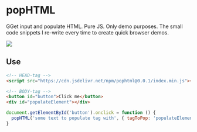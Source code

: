 # popHTML
GGet input and populate HTML. Pure JS. Only demo purposes. The small code snippets I re-write every time to create quick browser demos.

[![](https://data.jsdelivr.com/v1/package/npm/pophtml/badge?style=rounded)](https://www.jsdelivr.com/package/npm/pophtml)

## Use


```HTML
<!-- HEAD-tag -->
<script src="https://cdn.jsdelivr.net/npm/pophtml@0.0.1/index.min.js"></script>

<!-- BODY-tag -->
<button id="button">Click me</button>
<div id="populateElement"></div>
```

```javaScript
document.getElementById('button').onclick = function () {
  popHTML('some text to populate tag with', { tagToPop: 'populateElement', tagToPopWith: 'div', append: true })
}
```
